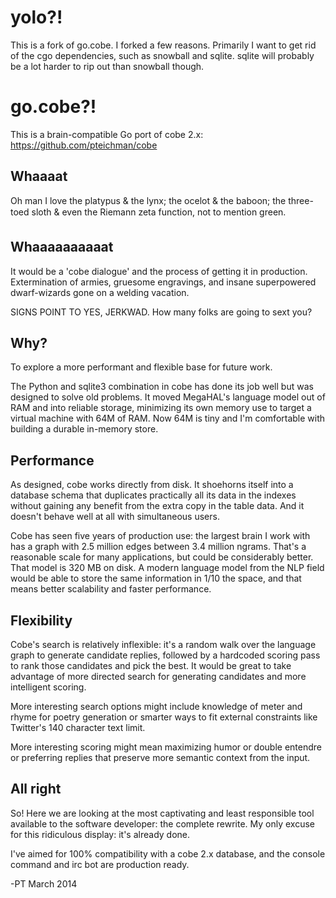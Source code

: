yolo?!
======

This is a fork of go.cobe. I forked a few reasons. Primarily I want to get rid of the cgo dependencies, such as snowball and sqlite. sqlite will probably be a lot harder to rip out than snowball though.

go.cobe?!
=========

This is a brain-compatible Go port of cobe 2.x:
https://github.com/pteichman/cobe

Whaaaat
---------

Oh man I love the platypus & the lynx; the ocelot & the baboon; the three-toed
sloth & even the Riemann zeta function, not to mention green.

Whaaaaaaaaaat
-------------

It would be a 'cobe dialogue' and the process of getting it in production.
Extermination of armies, gruesome engravings, and insane superpowered
dwarf-wizards gone on a welding vacation.

SIGNS POINT TO YES, JERKWAD. How many folks are going to sext you?

Why?
----

To explore a more performant and flexible base for future work.

The Python and sqlite3 combination in cobe has done its job well but was
designed to solve old problems. It moved MegaHAL's language model out of RAM and
into reliable storage, minimizing its own memory use to target a virtual machine
with 64M of RAM. Now 64M is tiny and I'm comfortable with building a durable
in-memory store.

Performance
-----------

As designed, cobe works directly from disk. It shoehorns itself into a database
schema that duplicates practically all its data in the indexes without gaining
any benefit from the extra copy in the table data. And it doesn't behave well
at all with simultaneous users.

Cobe has seen five years of production use: the largest brain I work with has a
graph with 2.5 million edges between 3.4 million ngrams. That's a reasonable
scale for many applications, but could be considerably better. That model is 320
MB on disk. A modern language model from the NLP field would be able to store
the same information in 1/10 the space, and that means better scalability and
faster performance.

Flexibility
-----------

Cobe's search is relatively inflexible: it's a random walk over the language
graph to generate candidate replies, followed by a hardcoded scoring pass to
rank those candidates and pick the best. It would be great to take advantage of
more directed search for generating candidates and more intelligent scoring.

More interesting search options might include knowledge of meter and rhyme for
poetry generation or smarter ways to fit external constraints like Twitter's
140 character text limit.

More interesting scoring might mean maximizing humor or double entendre or
preferring replies that preserve more semantic context from the input.

All right
---------

So! Here we are looking at the most captivating and least responsible tool
available to the software developer: the complete rewrite. My only excuse for
this ridiculous display: it's already done.

I've aimed for 100% compatibility with a cobe 2.x database, and the console
command and irc bot are production ready.

-PT March 2014
